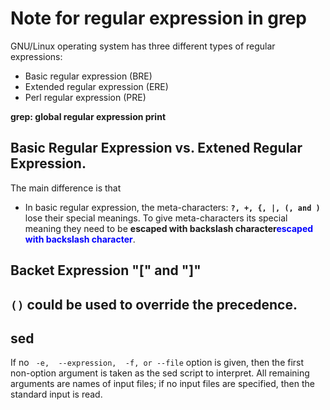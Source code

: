 # Note for regular expression in grep
GNU/Linux operating system has three different types of regular expressions:
* Basic regular expression (BRE)
* Extended regular expression (ERE)
* Perl regular expression (PRE)

**grep: global regular expression print**

## Basic Regular Expression vs. Extened Regular Expression.
The main difference is that
* In basic regular expression, the meta-characters: **`?, +, {, |, (, and )`** lose their special meanings. To give meta-characters its special meaning they need to be **escaped with backslash character**<span style="color:blue">**escaped with backslash character**</span>.

## Backet Expression "[" and "]"
## `()` could be used to override the precedence.
## sed
If  no ` -e,  --expression,  -f, or --file` option is given, then the first non-option argument is taken as the sed script to interpret.  All remaining arguments are names of input files; if no
input files are specified, then the standard input is read.

